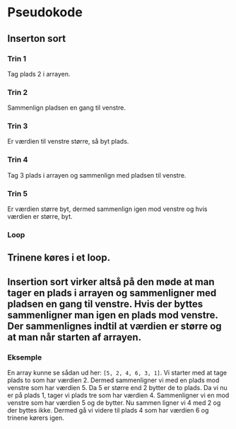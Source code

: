 # Pseudokode
## Inserton sort
### Trin 1
Tag plads 2 i arrayen.
### Trin 2
Sammenlign pladsen en gang til venstre.
### Trin 3
Er værdien til venstre større, så byt plads.
### Trin 4
Tag 3 plads i arrayen og sammenlign med pladsen til venstre.
### Trin 5
Er værdien større byt, dermed sammenlign igen mod venstre og hvis værdien er større, byt.
### Loop
Trinene køres i et loop.
---
Insertion sort virker altså på den møde at man tager en plads i arrayen og sammenligner med pladsen en gang til venstre.
Hvis der byttes sammenligner man igen en plads mod venstre. Der sammenlignes indtil at værdien er større og at man når starten af arrayen.
---

### Eksemple
En array kunne se sådan ud her: `[5, 2, 4, 6, 3, 1]`.
Vi starter med at tage plads to som har værdien 2.
Dermed sammenligner vi med en plads mod venstre som har værdien 5.
Da 5 er større end 2 bytter de to plads. Da vi nu er på plads 1, tager vi plads tre som har værdien 4.
Sammenligner vi en mod venstre som har værdien 5 og de bytter. Nu sammen ligner vi 4 med 2 og der byttes ikke.
Dermed gå vi videre til plads 4 som har værdien 6 og trinene kørers igen.